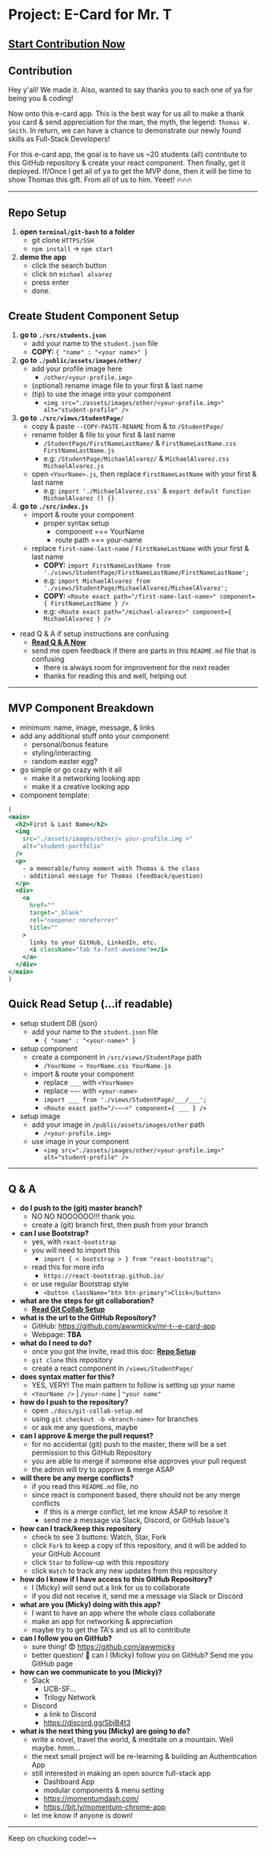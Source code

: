 # Project: E-Card for Mr. T

## **[Start Contribution Now](#repo-setup)**

## Contribution
Hey y'all! We made it. Also, wanted to say thanks you to each one of ya for being you & coding!

Now onto this e-card app. This is the best way for us all to make a thank you card & send appreciation for the man, the myth, the legend: `Thomas W. Smith`. In return, we can have a chance to demonstrate our newly found skills as Full-Stack Developers!

For this e-card app, the goal is to have us ~20 students (all) contribute to this GitHub repository & create your react component. Then finally, get it deployed. If/Once I get all of ya to get the MVP done, then it will be time to show Thomas this gift. From all of us to him. Yeeet! 🔥🔥🔥

---

## Repo Setup
1. **open `terminal/git-bash` to a folder**
    - git clone `HTTPS/SSH`
    - `npm install` → `npm start`
2. **demo the app**
    - click the search button
    - click on `michael alvarez`
    - press enter
    - done.

## Create Student Component Setup
1. **go to `./src/students.json`**
    - add your name to the `student.json` file
    - **COPY:** `{ "name" : "<your name>" }`
2. **go to `./public/assets/images/other/`**
    - add your profile image here
        - `/other/<your-profile.img>`
    - (optional) rename image file to your first & last name
    - (tip) to use the image into your component
        - `<img src="./assets/images/other/<your-profile.img>" alt="student-profile" />`
3. **go to `./src/views/StudentPage/`**
    - copy & paste `--COPY-PASTE-RENAME` from & to `/StudentPage/`
    - rename folder & file to your first & last name    
        - `/StudentPage/FirstNameLastName/` & `FirstNameLastName.css FirstNameLastName.js`
        - e.g: `/StudentPage/MichaelAlvarez/` & `MichaelAlvarez.css MichaelAlvarez.js`
    - open `<YourName>.js`, then replace `FirstNameLastName` with your first & last name
        - e.g: `import './MichaelAlvarez.css'` & `export default function MichaelAlvarez () {}`
4. **go to `./src/index.js`**
    - import & route your component
        - proper syntax setup
            - component === YourName
            - route path === your-name
    - replace `first-name-last-name` / `FirstNameLastName` with your first & last name
        - **COPY:** `import FirstNameLastName from './views/StudentPage/FirstNameLastName/FirstNameLastName';`
        - e.g: `import MichaelAlvarez from './views/StudentPage/MichaelAlvarez/MichaelAlvarez';`
        - **COPY:** `<Route exact path="/first-name-last-name>" component={ FirstNameLastName } />`
        - e.g: `<Route exact path="/michael-alvarez>" component={ MichaelAlvarez } />`
- read Q & A if setup instructions are confusing
    - **[Read Q & A Now](#repo-setup)**
    - send me open feedback if there are parts in this `README.md` file that is confusing
        - there is always room for improvement for the next reader
        - thanks for reading this and well, helping out

---

## MVP Component Breakdown
- minimum: name, image, message, & links
- add any additional stuff onto your component
    - personal/bonus feature
    - styling/interacting
    - random easter egg?
- go simple or go crazy with it all
    - make it a networking looking app
    - make it a creative looking app
- component template:

```jsx
(
<main>
  <h2>First & Last Name</h2>
  <img 
    src="./assets/images/other/< your-profile.img >"
    alt="student-portfolio"
  />
  <p>
    - a memorable/funny moment with Thomas & the class
    - additional message for Thomas (feedback/question)
  </p>
  <div>
    <a 
      href="" 
      target="_blank" 
      rel="noopener noreferrer"
      title=""
    >
      links to your GitHub, LinkedIn, etc.
      <i className="fab fa-font-awesome"></i>
    </a>
  </div>
</main>
)
``` 

## Quick Read Setup (...if readable)
- setup student DB (json)
    - add your name to the `student.json` file
        - `{ "name" : "<your-name>" }`
- setup component
    - create a component in `/src/views/StudentPage` path
        - `/YourName → YourName.css YourName.js`
    - import & route your component
        - replace `___` with `<YourName>`
        - replace `~~~` with `<your-name>`
        - `import ___ from './views/StudentPage/___/___';`
        - `<Route exact path="/~~~>" component={ ___ } />`
- setup image
    - add your image in `/public/assets/images/other` path
        - `/<your-profile.img>`
    - use image in your component
        - `<img src="./assets/images/other/<your-profile.img>" alt="student-profile" />`

---

## Q & A
- **do I push to the (git) master branch?**
    - NO NO NOOOOOO!!! thank you.
    - create a (git) branch first, then push from your branch
- **can I use Bootstrap?**
    - yes, with `react-bootstrap`
    - you will need to import this
        - `import { < bootstrap > } from "react-bootstrap";`
    - read this for more info
        - `https://react-bootstrap.github.io/`
    - or use regular Bootstrap style
        - `<button className="btn btn-primary">Click</button>`
- **what are the steps for git collaboration?**
    - **[Read Git Collab Setup](./docs/git-collab-setup.md)**
- **what is the url to the GitHub Repository?**
    - GitHub: https://github.com/awwmicky/mr-t--e-card-app
    - Webpage: **TBA**
- **what do I need to do?**
    - once you got the invite, read this doc: **[Repo Setup](#repo-setup)**
    - `git clone` this repository
    - create a react component in `/views/StudentPage/`
- **does syntax matter for this?**
    - YES, VERY! The main pattern to follow is setting up your name
    - `<YourName />` | `/your-name` | `"your name"`
- **how do I push to the repository?**
    - open `./docs/git-collab-setup.md`
    - using `git checkout -b <branch-name>` for branches
    - or ask me any questions, maybe
- **can I approve & merge the pull request?**
    - for no accidental (git) push to the master, there will be a set permission to this GitHub Repository
    - you are able to merge if someone else approves your pull request
    - the admin will try to approve & merge ASAP
- **will there be any merge conflicts?**
    - if you read this `README.md` file, no
    - since react is component based, there should not be any merge conflicts
        - if this is a merge conflict, let me know ASAP to resolve it
        - send me a message via Slack, Discord, or GitHub Issue's
- **how can I track/keep this repository**
    - check to see 3 buttons: Watch, Star, Fork
    - click `Fork` to keep a copy of this repository, and it will be added to your GitHub Account
    - click `Star` to follow-up with this repository
    - click `Watch` to track any new updates from this repository
- **how do I know if I have access to this GitHub Repository?**
    <!-- - this is a private repository -->
    - I (Micky) will send out a link for us to collaborate
    - if you did not receive it, send me a message via Slack or Discord
- **what are you (Micky) doing with this app?**
    - I want to have an app where the whole class collaborate
    - make an app for networking & appreciation
    - maybe try to get the TA's and us all to contribute
- **can I follow you on GitHub?**
    - sure thing! 😨  https://github.com/awwmicky
    - better question! 🤔 can I (Micky) follow you on GitHub? Send me you GitHub page
- **how can we communicate to you (Micky)?**
    - Slack
        - UCB-SF...
        - Trilogy Network
    - Discord
        - a link to Discord
        - https://discord.gg/SbjB4t3
- **what is the next thing you (Micky) are going to do?**
    - write a novel, travel the world, & meditate on a mountain. Well maybe. hmm…
    - the next small project will be re-learning & building an Authentication App
    - still interested in making an open source full-stack app 
        - Dashboard App
        - modular components & menu setting
        - https://momentumdash.com/
        - https://bit.ly/momentum-chrome-app
    - let me know if anyone is down!

---

Keep on chucking code!~~